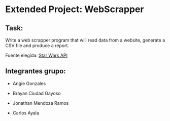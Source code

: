 # Extended Project: WebScrapper

## Task:

Write a web scrapper program that will read data from a website, generate a CSV file and produce a report.

Fuente elegida: [Star Wars API](https://swapi.co/)

## Integrantes grupo:

- Angie Gonzales

- Brayan Ciudad Gayoso

- Jonathan Mendoza Ramos

- Carlos Ayala

